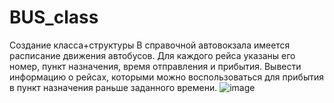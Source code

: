 # BUS_class
Создание класса+структуры
В справочной автовокзала имеется расписание движения автобусов. Для каждого рейса указаны его номер, пункт назначения, время отправления и прибытия. 
Вывести информацию о рейсах, которыми можно воспользоваться для прибытия в пункт назначения раньше заданного времени.
![image](https://user-images.githubusercontent.com/84995536/226753869-bfaf5e99-78f9-4d87-aecc-9c8d72ba855f.png)
